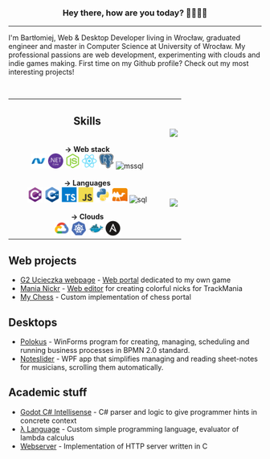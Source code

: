<h3 align="center">Hey there, how are you today? 👦🏽✌🏽</h3>

---

I'm Bartłomiej, Web & Desktop Developer living in Wrocław, graduated engineer and master in Computer Science at University of Wrocław. My professional passions are web development, experimenting with clouds and indie games making. First time on my Github profile? Check out my most interesting projects!

<br/>

<table align="center">
  <tr>
    <td rowspan="2" width="300" align="center">
      <h2>Skills</h2>
      <br/>
      <b>→ Web stack</b> <br/>
      <img src="https://raw.githubusercontent.com/devicons/devicon/master/icons/dot-net/dot-net-original.svg" alt="c" width="30" height="30"/>
      <img src="https://raw.githubusercontent.com/devicons/devicon/master/icons/dotnetcore/dotnetcore-original.svg" alt="c" width="30" height="30"/>
      <img src="https://raw.githubusercontent.com/devicons/devicon/master/icons/nodejs/nodejs-original.svg" alt="c" width="30" height="30"/>
      <img src="https://raw.githubusercontent.com/devicons/devicon/master/icons/react/react-original.svg" alt="c" width="30" height="30"/>
      <img src="https://raw.githubusercontent.com/devicons/devicon/master/icons/postgresql/postgresql-original.svg" alt="postgres" width="30" height="30"/>
      <img src="https://upload.wikimedia.org/wikipedia/de/8/8c/Microsoft_SQL_Server_Logo.svg" alt="mssql" width="30" height="30"/>      
      <br/>
      <br/>
      <b>→ Languages</b> <br/>
      <img src="https://raw.githubusercontent.com/devicons/devicon/master/icons/csharp/csharp-original.svg" alt="c#" width="30" height="30"/>
      <img src="https://raw.githubusercontent.com/devicons/devicon/master/icons/cplusplus/cplusplus-original.svg" alt="c++" width="30" height="30"/>
      <img src="https://raw.githubusercontent.com/devicons/devicon/master/icons/typescript/typescript-original.svg" alt="js" width="30" height="30"/>
      <img src="https://raw.githubusercontent.com/devicons/devicon/master/icons/javascript/javascript-original.svg" alt="js" width="30" height="30"/>
      <img src="https://raw.githubusercontent.com/devicons/devicon/master/icons/python/python-original.svg" alt="python" width="30" height="30"/>
      <img src="https://raw.githubusercontent.com/devicons/devicon/master/icons/ocaml/ocaml-original.svg" alt="ocaml" width="30" height="30"/>
      <img src="https://img.icons8.com/?size=512&id=5CTvZxd63ZAu&format=png" alt="sql" width="30" height="30"/>
      <br/>
      <br/>
      <b>→ Clouds</b> <br/>      
      <img src="https://raw.githubusercontent.com/devicons/devicon/master/icons/googlecloud/googlecloud-original.svg" alt="ocaml" width="30" height="30"/>
      <img src="https://raw.githubusercontent.com/devicons/devicon/master/icons/kubernetes/kubernetes-plain.svg" alt="ocaml" width="30" height="30"/>
      <img src="https://raw.githubusercontent.com/devicons/devicon/master/icons/docker/docker-original.svg" alt="ocaml" width="30" height="30"/>
      <img src="https://raw.githubusercontent.com/devicons/devicon/master/icons/ansible/ansible-original.svg" alt="ocaml" width="30" height="30"/>
    </td>
    <td>
      <img src="https://github-readme-stats.vercel.app/api/top-langs/?username=TheKetrab&layout=compact&hide=d&theme=dark&langs_count=6&card_width=450"/>
    </td>
  </tr>
  <tr>
    <td>
      <img src="https://github-readme-stats.vercel.app/api?username=TheKetrab&hide_title=1&theme=dark&show_icons=1&hide_rank=1&card_width=450"/>
    </td>
  </tr>
</table>

## Web projects
- <a href="https://github.com/TheKetrab/G2-Ucieczka-webpage">G2 Ucieczka webpage</a> - [Web portal](https://g2ucieczka.pl/) dedicated to my own game
- <a href="https://github.com/TheKetrab/mania-nickr">Mania Nickr</a> - [Web editor](https://mania-nickr.com/) for creating colorful nicks for TrackMania
- <a href="https://github.com/TheKetrab/MyChess">My Chess</a> - Custom implementation of chess portal

## Desktops
- <a href="https://github.com/TheKetrab/Polokus">Polokus</a> - WinForms program for creating, managing, scheduling and running business processes in BPMN 2.0 standard.
- <a href="https://github.com/TheKetrab/Noteslider">Noteslider</a> - WPF app that simplifies managing and reading sheet-notes for musicians, scrolling them automatically.

## Academic stuff
- <a href="https://github.com/TheKetrab/godot-csharp-intellisense">Godot C# Intellisense</a> - C# parser and logic to give programmer hints in concrete context
- <a href="https://github.com/TheKetrab/University/tree/master/J%C4%99zyki%20Programowania/p1">λ Language</a> - Custom simple programming language, evaluator of lambda calculus
- <a href="https://github.com/TheKetrab/University/tree/master/Sieci%20Komputerowe/webserver">Webserver</a> - Implementation of HTTP server written in C



